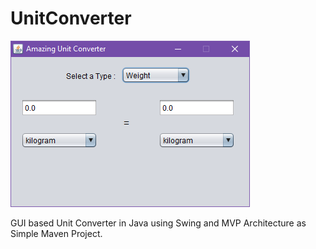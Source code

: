 # UnitConverter

![Screenshot](Screenshot.png)

GUI based Unit Converter in Java using Swing and MVP Architecture as Simple Maven Project.

